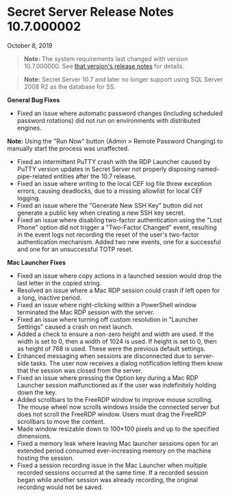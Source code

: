 [title]: # (Secret Server Release Notes 10.7.000002)
[tags]: # (Release Notes)
[priority]: #
[display]: # (search,content,print)

# Secret Server Release Notes 10.7.000002

October 8, 2019

>**Note:** The system requirements last changed with version 10.7.000000. See [that version's release notes](./ss-rn-10-7-000000.md) for details.

> **Note:** Secret Server 10.7 and later no longer support using SQL Server 2008 R2 as the database for SS.

**General Bug Fixes**

- Fixed an issue where automatic password changes (including scheduled password rotations) did not run on environments with distributed engines.

**Note:** Using the "Run Now" button (Admin > Remote Password Changing) to manually start the process was unaffected.

- Fixed an intermittent PuTTY crash with the RDP Launcher caused by PuTTY version updates in Secret Server not properly disposing named-pipe-related entities after the 10.7 release.
- Fixed an issue where writing to the local CEF log file threw exception errors, causing deadlocks, due to a missing allowlist for local CEF logging.
- Fixed an issue where the "Generate New SSH Key" button did not generate a public key when creating a new SSH key secret.
- Fixed an issue where disabling two-factor authentication using the "Lost Phone" option did not trigger a "Two-Factor Changed" event, resulting in the event logs not recording the reset of the user's two-factor authentication mechanism. Added two new events, one for a successful and one for an unsuccessful TOTP reset.

**Mac Launcher Fixes**

- Fixed an issue where copy actions in a launched session would drop the last letter in the copied string.
- Resolved an issue where a Mac RDP session could crash if left open for a long, inactive period.
- Fixed an issue where right-clicking within a PowerShell window terminated the Mac RDP session with the server.
- Fixed an issue where turning off custom resolution in "Launcher Settings" caused a crash on next launch.
- Added a check to ensure a non-zero height and width are used. If the width is set to 0, then a width of 1024 is used. If height is set to 0, then as height of 768 is used. These were the previous default settings.
- Enhanced messaging when sessions are disconnected due to server-side tasks. The user now receives a dialog notification letting them know that the session was closed from the server.
- Fixed an issue where pressing the Option key during a Mac RDP Launcher session malfunctioned as if the user was indefinitely holding down the key.
- Added scrollbars to the FreeRDP window to improve mouse scrolling. The mouse wheel now scrolls windows inside the connected server but does not scroll the FreeRDP window. Users must drag the FreeRDP scrollbars to move the content.
- Made window resizable down to 100×100 pixels and up to the specified dimensions.
- Fixed a memory leak where leaving Mac launcher sessions open for an extended period consumed ever-increasing memory on the machine hosting the session.
- Fixed a session recording issue in the Mac Launcher when multiple recorded sessions occurred at the same time. If a recorded session began while another session was already recording, the original recording would not be saved.

